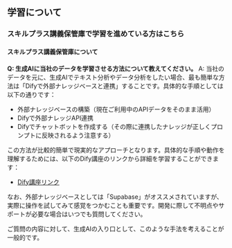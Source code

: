 ## 学習について
### スキルプラス講義保管庫で学習を進めている方はこちら
#### スキルプラス講義保管庫について

**Q: 生成AIに当社のデータを学習させる方法について教えてください。**
A: 当社のデータを元に、生成AIでテキスト分析やデータ分析をしたい場合、最も簡単な方法は「Difyで外部ナレッジベースと連携」することです。具体的な手順としては以下の通りです：
- 外部ナレッジベースの構築（現在ご利用中のAPIデータをそのまま活用）
- Difyで外部ナレッジAPI連携
- Difyでチャットボットを作成する（その際に連携したナレッジが正しくプロンプトに反映されるよう注意する）

この方法が比較的簡単で現実的なアプローチとなります。具体的な手順や動作を理解するためには、以下のDify講座のリンクから詳細を学習することができます：
- [Dify講座リンク](https://school.addness.co.jp/members/6a481X2SSRhF/course/huQniQGykXSw?openexternalbrowser=1)

なお、外部ナレッジベースとしては「Supabase」がオススメされていますが、実際に操作を試してみて感覚をつかむことも重要です。開発に際して不明点やサポートが必要な場合はいつでも質問してください。

ご質問の内容に対して、生成AIの入り口として、このような手法を考えることが一般的です。
